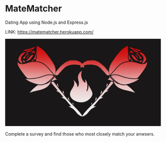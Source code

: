 # MateMatcher
Dating App using Node.js and Express.js

LINK: https://matematcher.herokuapp.com/

![](https://raw.githubusercontent.com/FyperTheViper/MateMatcher/master/app/public/Images/matematcher.png)

Complete a survey and find those who most closely match your anwsers.

